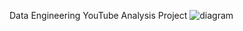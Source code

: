 
Data Engineering YouTube Analysis Project
![diagram](https://user-images.githubusercontent.com/51442225/174393985-d81def45-4631-4add-b0b4-70fabcd84bb0.png)
